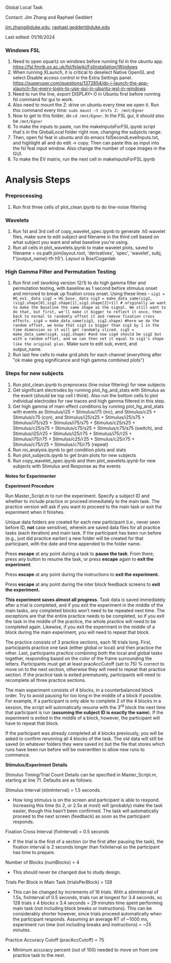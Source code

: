 ﻿Global Local Task 

Contact: Jim Zhang and Raphael Geddert

jim.zhang@duke.edu, raphael.geddert@duke.edu

Last edited: 01/16/2024

### Windows FSL
1. Need to open xquartz on windows before running fsl in the ubuntu app. https://fsl.fmrib.ox.ac.uk/fsl/fslwiki/FslInstallation/Windows
2. When running XLaunch, it is critical to deselect Native OpenGL and select Disable access control in the Extra Settings panel. https://superuser.com/questions/1372854/do-i-launch-the-app-xlaunch-for-every-login-to-use-gui-in-ubuntu-wsl-in-windows
3. Need to run the line, export DISPLAY=:0 in Ubuntu first before running fsl command for gui to work.
4. Also need to mount the Z: drive on ubuntu every time we open it. Run this command every time: ```sudo mount –t drvfs Z: /mnt/Egner```
5. Now to get to this folder, do ```cd /mnt/Egner```. In the FSL gui, it should also be ```/mnt/Egner```
6. To make the inputs to paste, run the makeInputsForFSL.ipynb script that's in the GlobalLocal folder right now, changing the subjects range.
7. Then, open fsl feat in ubuntu and do emacs fslSecondLevelInputs.txt, and highlight all and do edit -> copy. Then can paste this as input into the fsl feat input window. Also change the number of cope images in the GUI.
8. To make the EV matrix, run the next cell in makeInputsForFSL.ipynb

# **Analysis Steps**

### Preprocessing
1. Run first three cells of plot_clean.ipynb to do line-noise filtering
### Wavelets
1. Run 1st and 3rd cell of copy_wavelet_spec.ipynb to generate .h5 wavelet files, make sure to edit subject and filename in the third cell based on what subject you want and what baseline you're using.
2. Run all cells in plot_wavelets.ipynb to make wavelet plots, saved to filename = os.path.join(layout.root, 'derivatives', 'spec', 'wavelet', subj, f'{output_name}-tfr.h5'). Layout is Box/Coganlab
 
### High Gamma Filter and Permutation Testing
1. Run first cell (working version 12/1) to do high gamma filter and permutation testing, with baseline as 1 second before stimulus onset and mirrored to break up fixation cross onset. Using these lines - ```sig1 = HG_ev1._data
sig2 = HG_base._data
sig3 = make_data_same(sig2, (sig2.shape[0],sig2.shape[1],sig2.shape[2]+1)) # originally we want to make the baseline the same shape as the signal. We still want to do that, but first, we'll make it bigger to reflect it once, then back to normal to randomly offset it and remove fixation cross effects.
sig4 = make_data_same(sig3, sig2.shape) #here we do the random offset, we know that sig3 is bigger than sig1 by 1 in the time dimension so it will get randomly sliced.
sig5 = make_data_same(sig4, sig1.shape) #and now sig4 should be sig2 but with a random offset, and we can then set it equal to sig1's shape like the original plan.``` Make sure to edit sub, event, and output_name.
2. Run last few cells to make grid plots for each channel (everything after "ok make greg significance and high gamma combined plots")


### Steps for new subjects
1. Run plot_clean.ipynb to preprocess (line noise filtering) for new subjects
2. Get significant electrodes by running plot_hg_and_stats with Stimulus as the event (should be top cell I think). Also run the bottom cells to plot individual electrodes for raw traces and high gamma filtered in this step.
3. Get high gamma of main effect conditions by running plot_hg_and_stats with events as Stimulus/i25 + Stimulus/i75 (inc), and Stimulus/c25 + Stimulus/c75 (con), and Stimulus/i25/s25 + Stimulus/i25/s75 + Stimulus/i75/s25 + Stimulus/i75/s75 + Stimulus/c25/s25 + Stimulus/c25/s75 + Stimulus/c75/s25 + Stimulus/c75/s75 (switch), and Stimulus/i25/r25 + Stimulus/i25/r75 + Stimulus/i75/r25 + Stimulus/i75/r75 + Stimulus/c25/r25 + Stimulus/c25/r75 + Stimulus/c75/r25 + Stimulus/c75/r75 (repeat)
5. Run roi_analysis.ipynb to get condition plots and stats
6. Run plot_subjects.ipynb to get brain plots for new subjects
7. Run copy_wavelet_spec.ipynb and then plot_wavelets.ipynb for new subjects with Stimulus and Response as the events

**Notes for Experimenter**

**Experiment Procedure**

Run Master\_Script.m to run the experiment. Specify a subject ID and whether to include practice or proceed immediately to the main task. The practice version will ask if you want to proceed to the main task or exit the experiment when it finishes.

Unique data folders are created for each new participant (i.e., never seen before ID, **not** case sensitive), wherein are saved data files for all practice tasks (each iteration) and main task. If the participant has been run before (e.g., just did practice earlier) a new folder will be created for that participant, with the date and time appended to the folder name. 

Press **escape** at any point during a task to **pause the task**. From there, press any button to resume the task, or press **escape** again to **exit the experiment**.

Press **escape** at any point during the instructions to **exit the experiment.**

Press **escape** at any point during the inter block feedback screens to **exit the experiment.**

**This experiment saves almost all progress.** Task data is saved immediately after a trial is completed, and if you exit the experiment in the middle of the main tasks, any completed blocks won’t need to be repeated next time. The exceptions are that the entire practice needs to be completed, so if you exit the task in the middle of the practice, the whole practice will need to be completed again. Likewise, if you exit the experiment in the middle of a block during the main experiment, you will need to repeat that block.

The practice consists of 3 practice sections, each 16 trials long. First, participants practice one task (either global or local) and then practice the other. Last, participants practice combining both the local and global tasks together, responding based on the color of the frame surrounding the letters. Participants must get at least pracAccCutoff  (set to 75) % correct to move on to the next section, otherwise they will need to repeat that practice section. If the practice task is exited prematurely, participants will need to recomplete all three practice sections.

The main experiment consists of 4 blocks, in a counterbalanced block order. Try to avoid pausing for too long in the middle of a block if possible. For example, if a participant is only able to complete 2 of the 4 blocks in a session, the script will automatically resume with the 3<sup>rd</sup> block the next time that participant is run (**assuming the subject ID is exactly the same**). If the experiment is exited in the middle of a block, however, the participant will have to repeat that block.

If the participant was already completed all 4 blocks previously, you will be asked to confirm rerunning all 4 blocks of the task. The old data will still be saved (in whatever folders they were saved in) but the file that stores which runs have been run before will be overwritten to allow new runs to commence.

**Stimulus/Experiment Details**

Stimulus Timing/Trial Count Details can be specified in Master\_Script.m, starting at line 71. Defaults are as follows:

Stimulus Interval (stimInterval) = 1.5 seconds.

- How long stimulus is on the screen and participant is able to respond. Increasing this time (to 2, or 2.5s at most) will (probably) make the task easier, though this hasn’t been confirmed. The task will automatically proceed to the next screen (feedback) as soon as the participant responds.

Fixation Cross Interval (fixInterval) = 0.5 seconds

- If the trial is the first of a section (or the first after pausing the task), the fixation interval is 2 seconds longer than fixIinterval so the participant has time to prepare.

Number of Blocks (numBlocks) = 4

- This should never be changed due to study design.

Trials Per Block in Main Task (trialsPerBlock) = 128

- This can be changed by increments of 16 trials. With a stiminterval of 1.5s, fixInterval of 0.5 seconds, trials run at longest for  3.4 seconds, so 128 trials x 4 blocks x 3.4 seconds = 29 minutes time spent performing main task (not including block breaks or instructions). This can be considerably shorter however, since trials proceed automatically when the participant responds. Assuming an average RT of ~1000 ms, experiment run time (not including breaks and instructions) = ~25 minutes.

Practice Accuracy Cutoff (pracAccCutoff) = 75

- Minimum accuracy percent (out of 100) needed to move on from one practice task to the next. 

